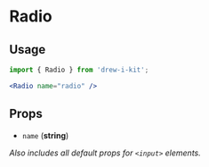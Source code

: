 # Radio

## Usage

```jsx
import { Radio } from 'drew-i-kit';

<Radio name="radio" />
```

## Props

- `name` (**string**)

_Also includes all default props for `<input>` elements._